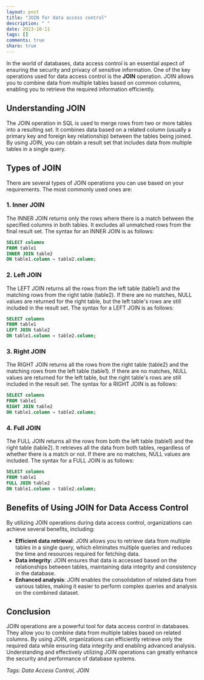 ```yaml
---
layout: post
title: "JOIN for data access control"
description: " "
date: 2023-10-11
tags: []
comments: true
share: true
---
```


In the world of databases, data access control is an essential aspect of ensuring the security and privacy of sensitive information. One of the key operations used for data access control is the **JOIN** operation. JOIN allows you to combine data from multiple tables based on common columns, enabling you to retrieve the required information efficiently.

## Understanding JOIN

The JOIN operation in SQL is used to merge rows from two or more tables into a resulting set. It combines data based on a related column (usually a primary key and foreign key relationship) between the tables being joined. By using JOIN, you can obtain a result set that includes data from multiple tables in a single query.

## Types of JOIN

There are several types of JOIN operations you can use based on your requirements. The most commonly used ones are:

### 1. Inner JOIN

The INNER JOIN returns only the rows where there is a match between the specified columns in both tables. It excludes all unmatched rows from the final result set. The syntax for an INNER JOIN is as follows:

```sql
SELECT columns
FROM table1
INNER JOIN table2
ON table1.column = table2.column;
```

### 2. Left JOIN

The LEFT JOIN returns all the rows from the left table (table1) and the matching rows from the right table (table2). If there are no matches, NULL values are returned for the right table, but the left table's rows are still included in the result set. The syntax for a LEFT JOIN is as follows:

```sql
SELECT columns
FROM table1
LEFT JOIN table2
ON table1.column = table2.column;
```

### 3. Right JOIN

The RIGHT JOIN returns all the rows from the right table (table2) and the matching rows from the left table (table1). If there are no matches, NULL values are returned for the left table, but the right table's rows are still included in the result set. The syntax for a RIGHT JOIN is as follows:

```sql
SELECT columns
FROM table1
RIGHT JOIN table2
ON table1.column = table2.column;
```

### 4. Full JOIN

The FULL JOIN returns all the rows from both the left table (table1) and the right table (table2). It retrieves all the data from both tables, regardless of whether there is a match or not. If there are no matches, NULL values are included. The syntax for a FULL JOIN is as follows:

```sql
SELECT columns
FROM table1
FULL JOIN table2
ON table1.column = table2.column;
```

## Benefits of Using JOIN for Data Access Control

By utilizing JOIN operations during data access control, organizations can achieve several benefits, including:

- **Efficient data retrieval**: JOIN allows you to retrieve data from multiple tables in a single query, which eliminates multiple queries and reduces the time and resources required for fetching data.
- **Data integrity**: JOIN ensures that data is accessed based on the relationships between tables, maintaining data integrity and consistency in the database.
- **Enhanced analysis**: JOIN enables the consolidation of related data from various tables, making it easier to perform complex queries and analysis on the combined dataset.

## Conclusion

JOIN operations are a powerful tool for data access control in databases. They allow you to combine data from multiple tables based on related columns. By using JOIN, organizations can efficiently retrieve only the required data while ensuring data integrity and enabling advanced analysis. Understanding and effectively utilizing JOIN operations can greatly enhance the security and performance of database systems.

*Tags: Data Access Control, JOIN*
